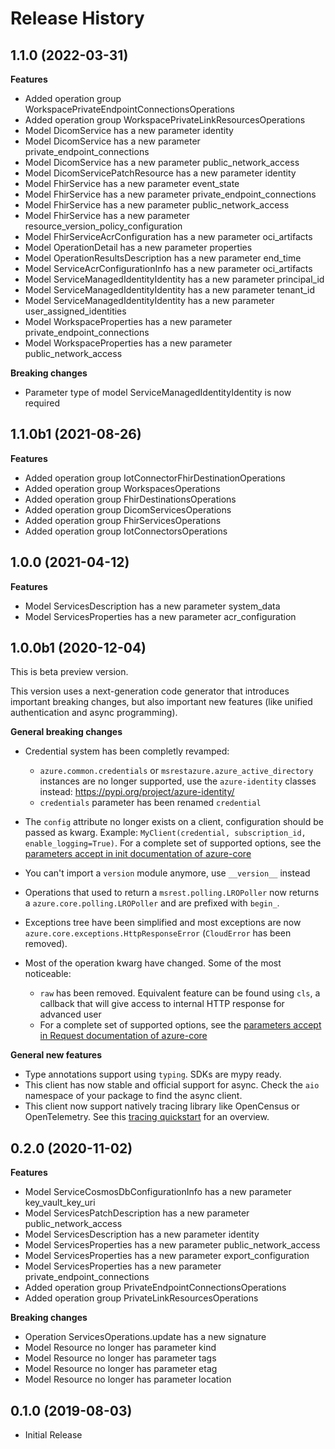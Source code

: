 # Release History

## 1.1.0 (2022-03-31)

**Features**

  - Added operation group WorkspacePrivateEndpointConnectionsOperations
  - Added operation group WorkspacePrivateLinkResourcesOperations
  - Model DicomService has a new parameter identity
  - Model DicomService has a new parameter private_endpoint_connections
  - Model DicomService has a new parameter public_network_access
  - Model DicomServicePatchResource has a new parameter identity
  - Model FhirService has a new parameter event_state
  - Model FhirService has a new parameter private_endpoint_connections
  - Model FhirService has a new parameter public_network_access
  - Model FhirService has a new parameter resource_version_policy_configuration
  - Model FhirServiceAcrConfiguration has a new parameter oci_artifacts
  - Model OperationDetail has a new parameter properties
  - Model OperationResultsDescription has a new parameter end_time
  - Model ServiceAcrConfigurationInfo has a new parameter oci_artifacts
  - Model ServiceManagedIdentityIdentity has a new parameter principal_id
  - Model ServiceManagedIdentityIdentity has a new parameter tenant_id
  - Model ServiceManagedIdentityIdentity has a new parameter user_assigned_identities
  - Model WorkspaceProperties has a new parameter private_endpoint_connections
  - Model WorkspaceProperties has a new parameter public_network_access

**Breaking changes**

  - Parameter type of model ServiceManagedIdentityIdentity is now required

## 1.1.0b1 (2021-08-26)

**Features**

  - Added operation group IotConnectorFhirDestinationOperations
  - Added operation group WorkspacesOperations
  - Added operation group FhirDestinationsOperations
  - Added operation group DicomServicesOperations
  - Added operation group FhirServicesOperations
  - Added operation group IotConnectorsOperations

## 1.0.0 (2021-04-12)

**Features**

  - Model ServicesDescription has a new parameter system_data
  - Model ServicesProperties has a new parameter acr_configuration

## 1.0.0b1 (2020-12-04)

This is beta preview version.

This version uses a next-generation code generator that introduces important breaking changes, but also important new features (like unified authentication and async programming).

**General breaking changes**

- Credential system has been completly revamped:

  - `azure.common.credentials` or `msrestazure.azure_active_directory` instances are no longer supported, use the `azure-identity` classes instead: https://pypi.org/project/azure-identity/
  - `credentials` parameter has been renamed `credential`

- The `config` attribute no longer exists on a client, configuration should be passed as kwarg. Example: `MyClient(credential, subscription_id, enable_logging=True)`. For a complete set of
  supported options, see the [parameters accept in init documentation of azure-core](https://github.com/Azure/azure-sdk-for-python/blob/main/sdk/core/azure-core/CLIENT_LIBRARY_DEVELOPER.md#available-policies)
- You can't import a `version` module anymore, use `__version__` instead
- Operations that used to return a `msrest.polling.LROPoller` now returns a `azure.core.polling.LROPoller` and are prefixed with `begin_`.
- Exceptions tree have been simplified and most exceptions are now `azure.core.exceptions.HttpResponseError` (`CloudError` has been removed).
- Most of the operation kwarg have changed. Some of the most noticeable:

  - `raw` has been removed. Equivalent feature can be found using `cls`, a callback that will give access to internal HTTP response for advanced user
  - For a complete set of
  supported options, see the [parameters accept in Request documentation of azure-core](https://github.com/Azure/azure-sdk-for-python/blob/main/sdk/core/azure-core/CLIENT_LIBRARY_DEVELOPER.md#available-policies)

**General new features**

- Type annotations support using `typing`. SDKs are mypy ready.
- This client has now stable and official support for async. Check the `aio` namespace of your package to find the async client.
- This client now support natively tracing library like OpenCensus or OpenTelemetry. See this [tracing quickstart](https://github.com/Azure/azure-sdk-for-python/tree/main/sdk/core/azure-core-tracing-opentelemetry) for an overview.

## 0.2.0 (2020-11-02)

**Features**

  - Model ServiceCosmosDbConfigurationInfo has a new parameter key_vault_key_uri
  - Model ServicesPatchDescription has a new parameter public_network_access
  - Model ServicesDescription has a new parameter identity
  - Model ServicesProperties has a new parameter public_network_access
  - Model ServicesProperties has a new parameter export_configuration
  - Model ServicesProperties has a new parameter private_endpoint_connections
  - Added operation group PrivateEndpointConnectionsOperations
  - Added operation group PrivateLinkResourcesOperations

**Breaking changes**

  - Operation ServicesOperations.update has a new signature
  - Model Resource no longer has parameter kind
  - Model Resource no longer has parameter tags
  - Model Resource no longer has parameter etag
  - Model Resource no longer has parameter location

## 0.1.0 (2019-08-03)

  - Initial Release
